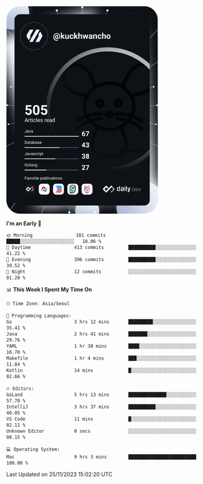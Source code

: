 <a href="https://app.daily.dev/kuckhwancho"><img src="https://github.com/kuckjwi0928/kuckjwi0928/blob/master/devcard.svg" width="400" alt="Kuckjwi Devcard"/></a>

<!--START_SECTION:waka-->
**I'm an Early 🐤** 

```text
🌞 Morning                181 commits         █████░░░░░░░░░░░░░░░░░░░░   18.06 % 
🌆 Daytime                413 commits         ██████████░░░░░░░░░░░░░░░   41.22 % 
🌃 Evening                396 commits         ██████████░░░░░░░░░░░░░░░   39.52 % 
🌙 Night                  12 commits          ░░░░░░░░░░░░░░░░░░░░░░░░░   01.20 % 
```


📊 **This Week I Spent My Time On** 

```text
🕑︎ Time Zone: Asia/Seoul

💬 Programming Languages: 
Go                       3 hrs 12 mins       █████████░░░░░░░░░░░░░░░░   35.41 % 
Java                     2 hrs 41 mins       ███████░░░░░░░░░░░░░░░░░░   29.76 % 
YAML                     1 hr 30 mins        ████░░░░░░░░░░░░░░░░░░░░░   16.70 % 
Makefile                 1 hr 4 mins         ███░░░░░░░░░░░░░░░░░░░░░░   11.84 % 
Kotlin                   14 mins             █░░░░░░░░░░░░░░░░░░░░░░░░   02.66 % 

🔥 Editors: 
GoLand                   5 hrs 13 mins       ██████████████░░░░░░░░░░░   57.70 % 
IntelliJ                 3 hrs 37 mins       ██████████░░░░░░░░░░░░░░░   40.05 % 
VS Code                  11 mins             █░░░░░░░░░░░░░░░░░░░░░░░░   02.11 % 
Unknown Editor           0 secs              ░░░░░░░░░░░░░░░░░░░░░░░░░   00.15 % 

💻 Operating System: 
Mac                      9 hrs 3 mins        █████████████████████████   100.00 % 
```


 Last Updated on 25/11/2023 15:02:20 UTC
<!--END_SECTION:waka-->
